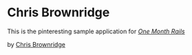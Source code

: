 # Chris Brownridge

This is the pinteresting sample application for [*One Month Rails*](http://onemonthrails.com)

by [Chris Brownridge](http://chrisandjolie.com)